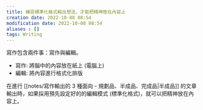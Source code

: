 ```yaml
---
title: 練習標準化格式輸出想法，才能把精神放在內容上
creation date: 2022-10-08 08:54
modification date: 2022-10-08 08:54
aliases : []
tags: Writing
---
```


寫作包含兩件事：寫作與編輯。

- 寫作: 將腦中的內容放在紙上 (電腦上)
- 編輯: 將內容進行格式化排版

在進行 [[notes/寫作輸出的 3 種面向 - 規劃品、半成品、完成品|半成品]] 的文章輸出時，如果採用預先設定好的的編輯模式 (標準化格式)，就可以把精神放在內容上。
